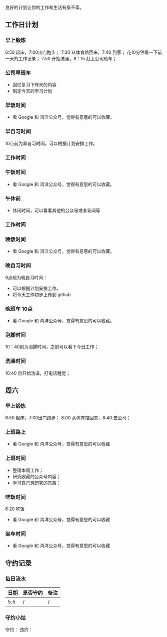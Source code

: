 


良好的计划让你的工作和生活有条不紊。

## 工作日计划

### 早上锻炼

6:50 起床，7:00出门跑步；
7:30 从体育馆回来，7:40 到家；
花10分钟看一下前一天的工作记录；
7:50 开始洗澡，8：15 赶上公司班车；


### 公司早班车

- 回忆复习下昨天的内容
- 制定今天的学习计划

### 早饭时间

- 看 Google 和 鸿洋公众号，觉得有意思的可以收藏。

### 早自习时间

10点前为早自习时间，可以根据计划安排工作。

### 工作时间

### 午饭时间

- 看 Google 和 鸿洋公众号，觉得有意思的可以收藏。

### 午休前

- 休闲时间，可以看看其他的公众号或者新闻等

### 工作时间

### 晚饭时间

- 看 Google 和 鸿洋公众号，觉得有意思的可以收藏。

### 晚自习时间

9点前为晚自习时间：

- 可以根据计划安排工作。
- 将今天工作初步上传到 github

### 晚班车 10点

- 看 Google 和 鸿洋公众号，觉得有意思的可以收藏。

### 泡脚时间

10：40前为泡脚时间，之前可以看下今日工作；

### 洗澡时间

10:40 后开始洗澡，打电话睡觉；

## 周六

### 早上锻炼

6:50 起床，7:00出门跑步；
8:00 从体育馆回来，8:40 去公司；

### 上班路上

- 看 Google 和 鸿洋公众号，觉得有意思的可以收藏

### 上班时间

- 整理本周工作；
- 研究收藏的公众号内容；
- 学习自己想研究的东西；

### 吃饭时间

6:20 吃饭 

- 看 Google 和 鸿洋公众号，觉得有意思的可以收藏

### 坐车时间 

- 看 Google 和 鸿洋公众号，觉得有意思的可以收藏




## 守约记录

### 每日流水

|日期|是否守约|备注|
|:--|:---|:---|
|5.5|/|/|


### 守约小结

守约：
违约：


